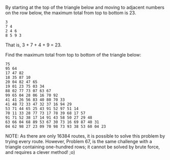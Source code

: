 By starting at the top of the triangle below and moving to adjacent numbers on the row below,
the maximum total from top to bottom is 23.

	3
	7 4
	2 4 6
	8 5 9 3

That is, 3 + 7 + 4 + 9 = 23.

Find the maximum total from top to bottom of the triangle below:

	75
	95 64
	17 47 82
	18 35 87 10
	20 04 82 47 65
	19 01 23 75 03 34
	88 02 77 73 07 63 67
	99 65 04 28 06 16 70 92
	41 41 26 56 83 40 80 70 33
	41 48 72 33 47 32 37 16 94 29
	53 71 44 65 25 43 91 52 97 51 14
	70 11 33 28 77 73 17 78 39 68 17 57
	91 71 52 38 17 14 91 43 58 50 27 29 48
	63 66 04 68 89 53 67 30 73 16 69 87 40 31
	04 62 98 27 23 09 70 98 73 93 38 53 60 04 23

NOTE: As there are only 16384 routes, it is possible to solve this problem by trying every route.
However, Problem 67, is the same challenge with a triangle containing one-hundred rows;
it cannot be solved by brute force, and requires a clever method! ;o)

